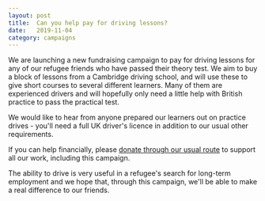 ```yaml
---
layout: post
title:  Can you help pay for driving lessons?
date:   2019-11-04
category: campaigns
---
```


We are launching a new fundraising campaign to pay for driving lessons for any of our refugee friends who have passed their theory test. We aim to buy a block of lessons from a Cambridge driving school, and will use these to give short courses to several different learners. Many of them are experienced drivers and will hopefully only need a little help with British practice to pass the practical test.

We would like to hear from anyone prepared our learners out on practice drives - you'll need a full UK driver's licence in addition to our usual other requirements.

If you can help financially, please [donate through our usual route](/donate) to support all our work, including this campaign.

The ability to drive is very useful in a refugee's search for long-term employment and we hope that, through this campaign, we'll be able to make a real difference to our friends.
